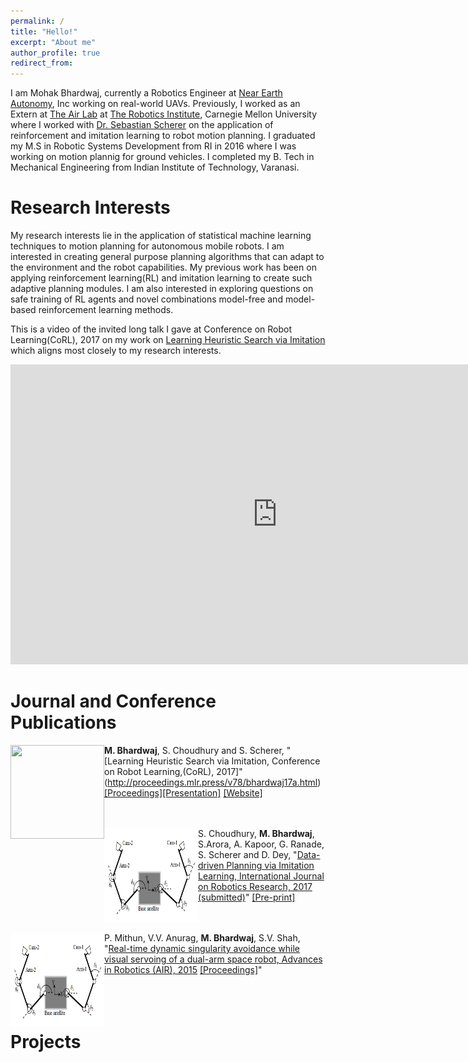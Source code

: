 ```yaml
---
permalink: /
title: "Hello!"
excerpt: "About me"
author_profile: true
redirect_from: 
---
```

I am Mohak Bhardwaj, currently a Robotics Engineer at [Near Earth Autonomy](http://www.nearearth.aero/), Inc working on real-world UAVs. Previously, I worked as an Extern at [The Air Lab](https://www.ri.cmu.edu/robotics-area/air-lab/) at [The Robotics Institute](https://www.ri.cmu.edu/), Carnegie Mellon University where I worked with [Dr. Sebastian Scherer](https://www.ri.cmu.edu/ri-faculty/sebastian-scherer/) on the application of reinforcement and imitation learning to robot motion planning. I graduated my M.S in Robotic Systems Development from RI in 2016 where I was working on motion plannig for ground vehicles. I completed my B. Tech in Mechanical Engineering from Indian Institute of Technology, Varanasi.
<br>

Research Interests
======
My research interests lie in the application of statistical machine learning techniques to motion planning for autonomous mobile robots. I am interested in creating general purpose planning algorithms that can adapt to the environment and the robot capabilities. My previous work has been on applying reinforcement learning(RL) and imitation learning to create such adaptive planning modules. I am also interested in exploring questions on safe training of RL agents and novel combinations model-free and model-based reinforcement learning methods.     

This is a video of the invited long talk I gave at Conference on Robot Learning(CoRL), 2017 on my work on [Learning Heuristic Search via Imitation](https://mohakbhardwaj.github.io/SaIL/) which aligns most closely to my research interests.
<iframe width="854" height="480" src="https://www.youtube.com/embed/OFmWo36N98U" frameborder="0" gesture="media" allow="encrypted-media" allowfullscreen></iframe>
<br>

Journal and Conference Publications
======

<img src="images/mstile-70x70.png" alt="" width="150" height="150" align="left"> **M. Bhardwaj**, S. Choudhury and S. Scherer, "[Learning Heuristic Search via Imitation, Conference on Robot  Learning,(CoRL), 2017]"(http://proceedings.mlr.press/v78/bhardwaj17a.html) [[Proceedings]](http://proceedings.mlr.press/v78/bhardwaj17a/bhardwaj17a.pdf)[[Presentation]](../files/corl_ppt.pdf) [[Website]](https://goo.gl/YXkQAC)
 <br>
 <br>
 <br>

<img src="images/visual_servoing.png" alt="" width="150" height="150" align="left"> S. Choudhury, **M. Bhardwaj**, S.Arora, A. Kapoor, G. Ranade, S. Scherer and D. Dey, "[Data-driven Planning via Imitation Learning, International Journal on Robotics Research, 2017 (submitted)](https://arxiv.org/pdf/1711.06391.pdf)" [[Pre-print]](https://arxiv.org/abs/1711.06391)
  <br>
  <br>
  <br>

<img src="images/visual_servoing.png" alt="" width="150" height="150" align="left"> P. Mithun, V.V. Anurag, **M. Bhardwaj**, S.V. Shah, "[Real-time dynamic singularity avoidance while visual servoing of a dual-arm space robot, Advances in Robotics (AIR), 2015](http://delivery.acm.org/10.1145/2790000/2783480/a31-mithun.pdf?ip=128.2.176.221&id=2783480&acc=ACTIVE%20SERVICE&key=A792924B58C015C1%2E5A12BE0369099858%2E4D4702B0C3E38B35%2E4D4702B0C3E38B35&CFID=835725440&CFTOKEN=93115672&__acm__=1512100245_b4011bd3addc9630e032a7b5751e9162) [[Proceedings]](https://dl.acm.org/citation.cfm?id=2783480)" 
  <br>
  <br>
  <br>
<br>

Projects
======



